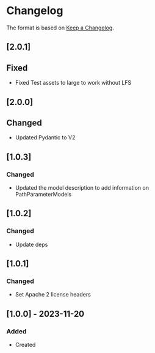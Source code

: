 # Changelog
The format is based on [Keep a Changelog](https://keepachangelog.com/en/1.0.0/).

## [2.0.1]
## Fixed
- Fixed Test assets to large to work without LFS

## [2.0.0]
## Changed
- Updated Pydantic to V2

## [1.0.3]
### Changed
- Updated the model description to add information on PathParameterModels

## [1.0.2]
### Changed
- Update deps

## [1.0.1]
### Changed
- Set Apache 2 license headers

## [1.0.0] - 2023-11-20
### Added
- Created
